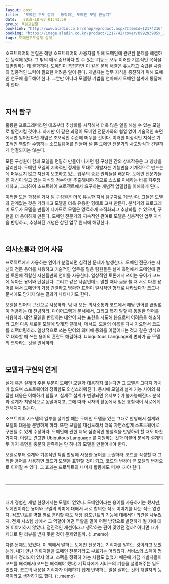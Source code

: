 ```yaml
---
layout: post
title:  "도메인 주도 설계 - 동작하는 도메인 모델 만들기"
date:   2018-10-07 01:43:59
group: 책읽고밑줄
booklink: "http://www.aladin.co.kr/shop/wproduct.aspx?ItemId=12174216"
bookimg: "https://image.aladin.co.kr/product/1217/42/cover/899293985x_1.jpg"
tags: 도메인주도설계 설계
---
```


소프트웨어의 본질은 해당 소프트웨어의 사용자를 위해 도메인에 관련된 문제를 해결하는 능력에 있다. 그 밖의 매우 중요하다 할 수 있는 기능도 모두 이러한 기본적인 목적을 뒷받침하는 데 불과하다. 도메인이 복잡하면 이 같은 문제 해결은 유능하고 숙련된 사람의 집중적인 노력이 필요한 어려운 일이 된다. 개발자는 업무 지식을 증진하기 위해 도메인 연구에 몰두해야 한다. 그뿐만 아니라 모델링 기법을 연마해서 도메인 설계에 통달해야 한다. 

<br/>

## 지식 탐구
훌륭한 프로그래머라면 애초부터 추상화를 시작해서 더욱 많은 일을 해낼 수 있는 모델로 발전시킬 것이다. 하지만 이 같은 과정이 도메인 전문가와의 협업 없이 기술적인 측면에서만 일어난다면 개념은 초보적인 수준에 머무를 것이다. 이러한 피상적인 지식은 기초적인 역할만 수행하는 소프트웨어를 만들어 낼 뿐 도메인 전문가의 사고방식과 긴밀하게 연결되지는 않는다. 

모든 구성원이 함께 모델을 면밀히 만들어 나가면 팀 구성원 간의 상호작용은 그 양상을 달리한다. 도메인 모델의 지속적인 정제를 토대로 개발자는 기능만을 기계적으로 만드는 데 머무르지 않고 자신이 보조하고 있는 업무의 중요 원칙들을 배운다. 도메인 전문가들은 자신이 알고 있는 지식의 정수만을 추출해내야 하므로 스스로 이해하는 바를 자주정제하고, 그리하여 소프트웨어 프로젝트에서 요구하는 개념적 엄밀함을 이해하게 된다. 

이러한 모든 과정을 거쳐 팀 구성원은 더욱 유능한 지식 탐구자로 거듭난다. 그들은 모델과 관계없는 것은 가려내고 모델을 더욱 유용한 형태로 고쳐 만든다. 분석가와 프로그래머 모두가 모델을 만들어 나가므로 모델은 명료하게 조직화되고 추상화될 수 있으며, 구현을 더 용이하게 만든다. 도메인 전문가의 지속적인 관여로 모델은 심층적인 업무 지식을 반영하고, 추상화된 개념은 참된 업무 원칙에 해당한다. 
 
<br/>

## 의사소통과 언어 사용
프로젝트에서 사용하는 언어가 분열되면 심각한 문제가 발생한다. .도메인 전문가는 자신의 전문 용어를 사용하고 기술적인 업무를 맡은 팀원들은 설계 측면에서 도메인에 관한 토론에 적합한 자신들만의 언어를 사용한다. 일상적인 토론에서 쓰이는 용어가 코드에 녹아든 용어와 단절된다. 그리고 같은 사람인데도 말할 때나 글을 쓸 때 서로 다른 용어를 써서 도메인의 가장 간결하고 명확한 표현이 일시적인 형태로 나타났다가 코드나 문서에도 담기지 않는 결과가 나타나기도 한다. 

모델을 언어의 근간으로 사용하라. 팀 내 모든 의사소통과 코드에서 해당 언어를 끊임없이 적용하는 데 전념하라. 다이어그램과 문서에서, 그리고 특히 말할 때 동일한 언어를 사용하라. 대안 모델을 반영하는 대안이 되는 표현을 시도해 봄으로써 어려움을 해소하라 그런 다음 새로운 모델에 맞게끔 클래서, 메서드, 모듈의 이름을 다시 지으면서 코드를 리팩터링하라. 일상적으로 쓰는 단어의 의미에 동의를 이끌어내는 것과 같은 방식으로 대화할 때 쓰는 용어의 혼란도 해결하라. Ubiquitous Language의 변화가 곧 모델의 변화라는 것을 인식하라. 

<br/>

## 모델과 구현의 연계
설계 혹은 설계의 주된 부분이 도메인 모델과 대응하지 않는다면 그 모델은 그다지 가치가 없으며 소프트웨어의 정확함도 의심스러워진다. 동시에 모델과 설계 기능 사이의 복잡한 대응은 이해하기 힘들고, 실제로 설계가 변경되면 유지보수가 불가능해진다. 분석과 설계가 치명적으로 동떨어지고, 그에 따라 각자의 활동에서 얻은 통찰력이 서로에게 전해지지 않는다. 

소프트웨어 시스템의 일부를 설계할 때는 도메인 모델을 있는 그대로 반영해서 설계와 모델의 대응을 분명하게 하라. 또한 모델을 재검토해서 더욱 자연스럽게 소프트웨어로 구현될 수 있게 수정하라. 도메인에 관한 더욱 심층적인 통찰력을 반영하려 할 때도 마찬가지다. 이렇듯 견고한 Ubiquitous Language 를 지원하는 것과 더불어 분석과 설계의 두 가지 측면을 충분히 만족하는 단 하나의 모델을 만들어내야 한다. 

모델로부터 설계와 기본적인 책임 할당에 사용한 용어를 도출하라. 코드를 작성할 때 그러한 용어를 사용하면 코드가 모델을 표현할 것이 되고, 코드의 변경이 곧 모델의 변경으로 이어질 수 있다. 그 효과는 프로젝트의 나머지 활동에도 퍼져나가야 한다. 

<br/>

- - - -

<br/>

내가 경험한 개발 현장에서는 모델이 없었다. 도메인이라는 용어를 사용하기는 했지만, 도메인이라는 용어와 모델의 의미에 대해서 서로 합의한 적도 이야기를 나눈 적도 없었다. 컴포넌트를 역할 별로 분리할 때도 해당 컴포넌트의 기능에 대해서만 의견을 나누었지, 전체 시스템 상에서 그 역할이 어떤 역할을 맡아 어떤 방향으로 발전하게 될 지에 대해 이야기하지 않았다.  점진적인 개선이라고 생각하는 편이 맞았던 걸까? 아니면 내가 제대로 된 리뷰를 받지 못한 것이 문제였을까.
{: .memo}

다른 문제도 있었다. 이 책에서 말하는 도메인 전문가는 기획자를 말하는 것이라고 보았는데, 내가 만난 기획자들을 도메인 전문가라고 부르기는 어려웠다. 서비스의 스펙이 명확하게 정리되어 있지 않고, 스펙을 정확히 아는 사람도 없었기 때문에 가끔 개발자들이 코드를 해석해서(코드는 해석해야 했다) 기획자에게 서비스의 기능을 설명해주는 일도 있었다. 코드의 내용을 기획자가 이해하기 쉽게 번역하는 일을 잘하는 것이 개발자의 능력이라고 생각하기도 했다. 
{: .memo}

<br/>
